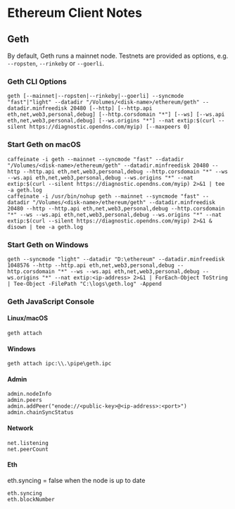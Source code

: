# Ethereum Client Notes

## Geth

By default, Geth runs a mainnet node. Testnets are provided as options, e.g. `--ropsten`, `--rinkeby` or `--goerli`.

### Geth CLI Options
```
geth [--mainnet|--ropsten|--rinkeby|--goerli] --syncmode "fast"|"light" --datadir "/Volumes/<disk-name>/ethereum/geth" --datadir.minfreedisk 20480 [--http] [--http.api eth,net,web3,personal,debug] [--http.corsdomain "*"] [--ws] [--ws.api eth,net,web3,personal,debug] [--ws.origins "*"] --nat extip:$(curl --silent https://diagnostic.opendns.com/myip) [--maxpeers 0]
```

### Start Geth on macOS
```
caffeinate -i geth --mainnet --syncmode "fast" --datadir "/Volumes/<disk-name>/ethereum/geth" --datadir.minfreedisk 20480 --http --http.api eth,net,web3,personal,debug --http.corsdomain "*" --ws --ws.api eth,net,web3,personal,debug --ws.origins "*" --nat extip:$(curl --silent https://diagnostic.opendns.com/myip) 2>&1 | tee -a geth.log
caffeinate -i /usr/bin/nohup geth --mainnet --syncmode "fast" --datadir "/Volumes/<disk-name>/ethereum/geth" --datadir.minfreedisk 20480 --http --http.api eth,net,web3,personal,debug --http.corsdomain "*" --ws --ws.api eth,net,web3,personal,debug --ws.origins "*" --nat extip:$(curl --silent https://diagnostic.opendns.com/myip) 2>&1 & disown | tee -a geth.log
```
### Start Geth on Windows
```
geth --syncmode "light" --datadir "D:\ethereum" --datadir.minfreedisk 1048576 --http --http.api eth,net,web3,personal,debug --http.corsdomain "*" --ws --ws.api eth,net,web3,personal,debug --ws.origins "*" --nat extip:<ip-address> 2>&1 | ForEach-Object ToString | Tee-Object -FilePath "C:\logs\geth.log" -Append
```

### Geth JavaScript Console

#### Linux/macOS
```
geth attach
```
#### Windows
```
geth attach ipc:\\.\pipe\geth.ipc
```
#### Admin
```
admin.nodeInfo
admin.peers
admin.addPeer("enode://<public-key>@<ip-address>:<port>")
admin.chainSyncStatus
```

#### Network
```
net.listening
net.peerCount
```

#### Eth

eth.syncing = false when the node is up to date

```
eth.syncing
eth.blockNumber
```
